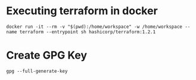 # Executing terraform in docker

    docker run -it --rm -v "$(pwd):/home/workspace" -w /home/workspace --name terraform --entrypoint sh hashicorp/terraform:1.2.1

# Create GPG Key

    gpg --full-generate-key